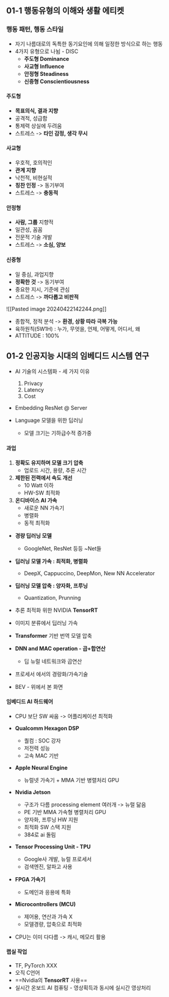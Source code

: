 ## 01-1 행동유형의 이해와 생활 에티켓
### 행동 패턴, 행동 스타일
- 자기 나름대로의 독특한 동기요인에 의해 일정한 방식으로 하는 행동
- 4가지 유형으로 나뉨 - DISC
	- **주도형 Dominance**
	- **사교형 Influence**
	- **안정형 Steadiness**
	- **신중형 Conscientiousness**

#### 주도형
- **목표의식, 결과 지향**
- 공격적, 성급함
- 통제력 상실에 두려움
- 스트레스 -> **타인 감정, 생각 무시**

#### 사교형
- 우호적, 호의적인
- **관계 지향**
- 낙천적, 비현실적
- **칭찬 인정** -> 동기부여
- 스트레스 -> **충동적**

#### 안정형
- **사람, 그룹** 지향적
- 일관성, 꼼꼼
- 전문적 기술 개발
- 스트레스 -> **소심, 양보**

#### 신중형
- 일 중심, 과업지향
- **정확한 것** -> 동기부여
- 중요한 지시, 기준에 관심
- 스트레스 -> **까다롭고 비판적**

![[Pasted image 20240422142244.png]]

- 종합적, 정적 분석 -> **환경, 상황 따라 극복 가능**
- 육하원칙(5W1H) : 누가, 무엇을, 언제, 어떻게, 어디서, 왜
- ATTITUDE : 100%

## 01-2 인공지능 시대의 임베디드 시스템 연구
- AI 기술의 시스템화 - 세 가지 이유
	1. Privacy
	2. Latency
	3. Cost

- Embedding ResNet @ Server
- Language 모델을 위한 딥러닝
	- 모델 크기는 기하급수적 증가중

#### 과업
1. **정확도 유지하며 모델 크기 압축**
	- 업로드 시간, 용량, 추론 시간
2. **제한된 전력에서 속도 개선**
	- 10 Watt 이하
	- HW-SW 최적화
3. **온디바이스 AI 가속**
	- 새로운 NN 가속기
	- 병렬화
	- 동적 최적화

- **경량 딥러닝 모델**
	- GoogleNet, ResNet 등등 ~Net들

- **딥러닝 모델 가속 : 최적화, 병렬화**
	- DeepX, Cappuccino, DeepMon, New NN Accelerator

- **딥러닝 모델 압축 : 양자화, 프루닝**
	- Quantization, Prunning

- 추론 최적화 위한 NVIDIA **TensorRT**
- 이미지 분류에서 딥러닝 가속
- **Transformer** 기반 번역 모델 압축
- **DNN and MAC operation - 곱+합연산**
	- 딥 뉴럴 네트워크와 곱연산
- 프로세서 에서의 경랑화/가속기술
- BEV - 위에서 본 화면

#### 임베디드 AI 하드웨어
- CPU 보단 SW 싸움 -> 어플리케이션 최적화

- **Qualcomm Hexagon DSP**
	- 퀄컴 : SOC 강자
	- 저전력 성능
	- 고속 MAC 기반

- **Apple Neural Engine**
	- 뉴럴넷 가속기 + MMA 기반 병렬처리 GPU

- **Nvidia Jetson**
	- 구조가 다름 processing element 여러개 -> 뉴럴 닮음
	- PE 기반 MMA 가속형 병렬처리 GPU
	- 양자화, 프루닝 HW 지원
	- 최적화 SW 스택 지원
	- 384로 ai 돌림

- **Tensor Processing Unit - TPU**
	- Google사 개발, 뉴럴 프로세서
	- 검색엔진, 알파고 사용

- **FPGA 가속기**
	- 도메인과 응용에 특화

- **Microcontrollers (MCU)**
	- 제어용, 연산과 가속 X
	- 모델경량, 압축으로 최적화

- CPU는 이미 다다름 -> 캐시, 메모리 활용

#### 랩실 작업
- TF, PyTorch XXX
- 오직 C언어
- ==Nvidia의 **TensorRT** 사용==
- 실시간 온보드 AI 컴퓨팅 - 영상획득과 동시에 실시간 영상처리